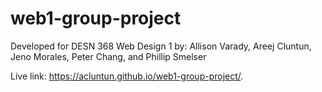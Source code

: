 # web1-group-project

Developed for DESN 368 Web Design 1 by: 
Allison Varady, Areej Cluntun, Jeno Morales, Peter Chang, and Phillip Smelser

Live link:  https://acluntun.github.io/web1-group-project/.
